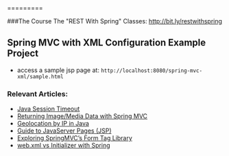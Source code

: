 =========

###The Course
The "REST With Spring" Classes: http://bit.ly/restwithspring

## Spring MVC with XML Configuration Example Project
- access a sample jsp page at: `http://localhost:8080/spring-mvc-xml/sample.html`


### Relevant Articles: 
- [Java Session Timeout](http://www.baeldung.com/servlet-session-timeout)
- [Returning Image/Media Data with Spring MVC](http://www.baeldung.com/spring-mvc-image-media-data)
- [Geolocation by IP in Java](http://www.baeldung.com/geolocation-by-ip-with-maxmind)
- [Guide to JavaServer Pages (JSP)](http://www.baeldung.com/jsp)
- [Exploring SpringMVC’s Form Tag Library](http://www.baeldung.com/spring-mvc-form-tags)
- [web.xml vs Initializer with Spring](http://www.baeldung.com/spring-xml-vs-java-config)
